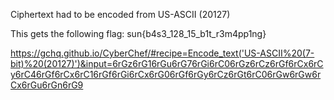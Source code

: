 Ciphertext had to be encoded from US-ASCII (20127)

This gets the following flag: sun{b4s3_128_15_b1t_r3m4pp1ng}

https://gchq.github.io/CyberChef/#recipe=Encode_text('US-ASCII%20(7-bit)%20(20127)')&input=6rGz6rG16rGu6rG76rGi6rC06rGz6rCz6rGf6rCx6rCy6rC46rGf6rCx6rC16rGf6rGi6rCx6rG06rGf6rGy6rCz6rGt6rC06rGw6rGw6rCx6rGu6rGn6rG9
